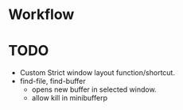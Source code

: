 # Workflow
# TODO 
- Custom Strict window layout function/shortcut.
- find-file, find-buffer 
  - opens new buffer in selected window.
  - allow kill in minibufferp
